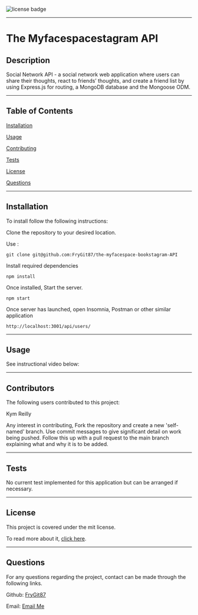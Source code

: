 ![license badge](https://img.shields.io/static/v1?label=license&message=mit&color=Green)

---

# The Myfacespacestagram API

## Description

Social Network API - a social network web application where users can share their thoughts, react to friends’ thoughts, and create a friend list by using Express.js for routing, a MongoDB database and the Mongoose ODM.

---

## Table of Contents

[Installation](https://github.com/FryGit87/the-myfacespace-bookstagram-API#installation)

[Usage](https://github.com/FryGit87/the-myfacespace-bookstagram-API#usage)

[Contributing](https://github.com/FryGit87/the-myfacespace-bookstagram-API#contributors)

[Tests](https://github.com/FryGit87/the-myfacespace-bookstagram-API#tests)

[License](https://github.com/FryGit87/the-myfacespace-bookstagram-API#license)

[Questions](https://github.com/FryGit87/the-myfacespace-bookstagram-API#questions)

---

## Installation

To install follow the following instructions:

Clone the repository to your desired location.

Use :

```
git clone git@github.com:FryGit87/the-myfacespace-bookstagram-API
```

Install required dependencies

```
npm install
```

Once installed, Start the server.

```
npm start
```

Once server has launched, open Insomnia, Postman or other similar application

```
http://localhost:3001/api/users/
```

---

## Usage

See instructional video below:

---

## Contributors

The following users contributed to this project:

Kym Reilly

Any interest in contributing, Fork the repository and create a new 'self-named' branch. Use commit messages to give significant detail on work being pushed. Follow this up with a pull request to the main branch explaining what and why it is to be added.

---

## Tests

No current test implemented for this application but can be arranged if necessary.

---

## License

This project is covered under the mit license.

To read more about it, [click here](https://choosealicense.com/licenses/mit).

---

## Questions

For any questions regarding the project, contact can be made through the following links.

Github: [FryGit87](https://github.com/FryGit87)

Email: [Email Me](kymreilly.87@gmail.com)
